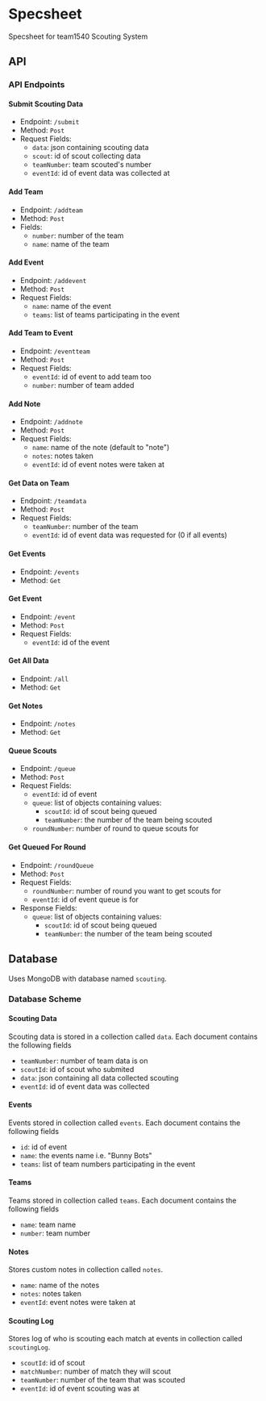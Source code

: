 # Specsheet
Specsheet for team1540 Scouting System
## API
### API Endpoints
#### Submit Scouting Data
- Endpoint: `/submit`
- Method: `Post`
- Request Fields:
  - `data`: json containing scouting data
  - `scout`: id of scout collecting data
  - `teamNumber`: team scouted's number
  - `eventId`: id of event data was collected at
 
#### Add Team
- Endpoint: `/addteam`
- Method: `Post`
- Fields:
  - `number`: number of the team
  - `name`: name of the team

#### Add Event
- Endpoint: `/addevent`
- Method: `Post`
- Request Fields:
  - `name`: name of the event
  - `teams`: list of teams participating in the event

#### Add Team to Event
- Endpoint: `/eventteam`
- Method: `Post`
- Request Fields:
  - `eventId`: id of event to add team too
  - `number`: number of team added

#### Add Note
- Endpoint: `/addnote`
- Method: `Post`
- Request Fields:
  - `name`: name of the note (default to "note")
  - `notes`: notes taken
  - `eventId`: id of event notes were taken at

#### Get Data on Team
- Endpoint: `/teamdata`
- Method: `Post`
- Request Fields:
  - `teamNumber`: number of the team
  - `eventId`: id of event data was requested for (0 if all events)

#### Get Events
- Endpoint: `/events`
- Method: `Get`

#### Get Event
- Endpoint: `/event`
- Method: `Post`
- Request Fields:
  - `eventId`: id of the event

#### Get All Data
- Endpoint: `/all`
- Method: `Get`

#### Get Notes
- Endpoint: `/notes`
- Method: `Get`

#### Queue Scouts
- Endpoint: `/queue`
- Method: `Post`
- Request Fields:
  - `eventId`: id of event
  - `queue`: list of objects containing values:
    - `scoutId`: id of scout being queued
    - `teamNumber`: the number of the team being scouted
  - `roundNumber`: number of round to queue scouts for

#### Get Queued For Round
- Endpoint: `/roundQueue`
- Method: `Post`
- Request Fields:
  - `roundNumber`: number of round you want to get scouts for
  - `eventId`: id of event queue is for
- Response Fields:
  - `queue`: list of objects containing values:
    - `scoutId`: id of scout being queued
    - `teamNumber`: the number of the team being scouted


## Database
Uses MongoDB with database named `scouting`.
### Database Scheme
#### Scouting Data
Scouting data is stored in a collection called `data`.
Each document contains the following fields

- `teamNumber`: number of team data is on
- `scoutId`: id of scout who submited
- `data`: json containing all data collected scouting
- `eventId`: id of event data was collected

#### Events
Events stored in collection called `events`.
Each document contains the following fields

- `id`: id of event
- `name`: the events name i.e. "Bunny Bots"
- `teams`: list of team numbers participating in the event

#### Teams
Teams stored in collection called `teams`.
Each document contains the following fields

- `name`: team name
- `number`: team number

#### Notes
Stores custom notes in collection called `notes`.

- `name`: name of the notes
- `notes`: notes taken
- `eventId`: event notes were taken at

#### Scouting Log
Stores log of who is scouting each match at events in collection called `scoutingLog`.

- `scoutId`: id of scout
- `matchNumber`: number of match they will scout
- `teamNumber`: number of the team that was scouted
- `eventId`: id of event scouting was at
